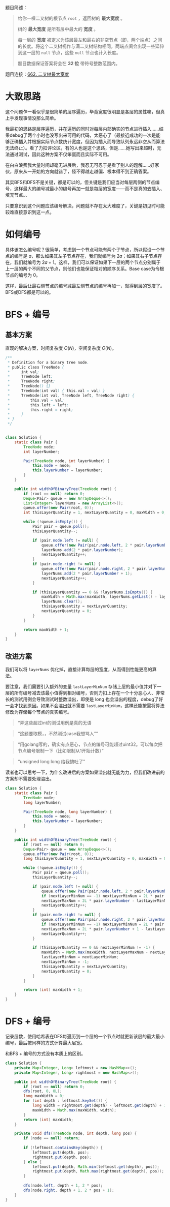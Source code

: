 题目简述：

> 给你一棵二叉树的根节点 `root` ，返回树的 **最大宽度** 。
>
> 树的 **最大宽度** 是所有层中最大的 **宽度** 。
>
> 每一层的 **宽度** 被定义为该层最左和最右的非空节点（即，两个端点）之间的长度。将这个二叉树视作与满二叉树结构相同，两端点间会出现一些延伸到这一层的 `null` 节点，这些 `null` 节点也计入长度。
>
> 题目数据保证答案将会在 **32 位** 带符号整数范围内。

题目连接：[662. 二叉树最大宽度](https://leetcode.cn/problems/maximum-width-of-binary-tree/)

# 大致思路

这个问题乍一看似乎是很简单的层序遍历，毕竟宽度很明显是各层的属性嘛，但真上手发现事情没那么简单。

我最初的思路是层序遍历，并在遍历的同时对每层内部确实的节点进行插入……结果debug了两个小时也没写出来可用的代码，太恶心了（最接近成功的一次是能够正确插入并根据实际节点数统计宽度，但因为插入而导致队列永远非空从而算法无法终止）。看了力扣评论区，有的人也是这个思路，但是……她写出来超时，无法通过测试，因此这种方案不仅笨蛋而且实际不可用。

在白白浪费我大量时间却毫无进展后，我忍无可忍于是看了别人的题解……好家伙，原来从一开始的方向就错了，怪不得越走越偏、根本得不到正确答案。

其实BFS和DFS不是关键，都是可以的，但关键是我们应当对每层两侧的节点编号，这样最大的编号减最小的编号再加一就是每层的宽度——而不是真的去插入、填充节点。、

只要意识到这个问题应该编号解决，问题就不存在太大难度了，关键是初见时可能较难直接意识到这一点。

# 如何编号

具体该怎么编号呢？很简单，考虑到一个节点可能有两个子节点，所以假设一个节点的编号是 $a$，那么如果其左子节点存在，我们就编号为 $2a$；如果其右子节点存在，我们就编号为 $2a+1$。这样，我们可以保证如果下一层的两个节点分别属于上一层的两个不同的父节点，则他们也能保证相对的顺序关系。Base case为令根节点的编号为 $0$。

这样，最后让最右侧节点的编号减最左侧节点的编号再加一，就得到层的宽度了。BFS或DFS都是可以的。

# BFS + 编号

## 基本方案

直观的解决方案，时间复杂度 $O(N)$，空间复杂度 $O(N)$。

```java
/**
 * Definition for a binary tree node.
 * public class TreeNode {
 *     int val;
 *     TreeNode left;
 *     TreeNode right;
 *     TreeNode() {}
 *     TreeNode(int val) { this.val = val; }
 *     TreeNode(int val, TreeNode left, TreeNode right) {
 *         this.val = val;
 *         this.left = left;
 *         this.right = right;
 *     }
 * }
 */


class Solution {
    static class Pair {
        TreeNode node;
        int layerNumber;

        Pair(TreeNode node, int layerNumber) {
            this.node = node;
            this.layerNumber = layerNumber;
        }
    }

    public int widthOfBinaryTree(TreeNode root) {
        if (root == null) return 0;
        Deque<Pair> queue = new ArrayDeque<>();
        List<Integer> layerNums = new ArrayList<>();
        queue.offer(new Pair(root, 0));
        int thisLayerQuantity = 1, nextLayerQuantity = 0, maxWidth = 0;

        while (!queue.isEmpty()) {
            Pair pair = queue.poll();
            thisLayerQuantity--;

            if (pair.node.left != null) {
                queue.offer(new Pair(pair.node.left, 2 * pair.layerNumber));
                layerNums.add(2 * pair.layerNumber);
                nextLayerQuantity++;
            }
            if (pair.node.right != null) {
                queue.offer(new Pair(pair.node.right, 2 * pair.layerNumber + 1));
                layerNums.add(2 * pair.layerNumber + 1);
                nextLayerQuantity++;
            }

            if (thisLayerQuantity == 0 && !layerNums.isEmpty()) {
                maxWidth = Math.max(maxWidth, layerNums.getLast() - layerNums.getFirst());
                layerNums.clear();
                thisLayerQuantity = nextLayerQuantity;
                nextLayerQuantity = 0;
            }
        }

        return maxWidth + 1;
    }
}
```

## 改进方案

我们可以将 `layerNums` 优化掉，直接计算每层的宽度，从而得到性能更高的算法。

要注意，我们需要引入额外的变量 `lastLayerMinNum` 存储上层的最小值并对下一层的所有编号减去该最小值得到相对编号，否则力扣上存在一个十分恶心人、非常长的测试用例会导致测试时整数溢出，即使是 long 也会溢出的程度，debug了好一会才找到原因。如果不会溢出就不需要 `lastLayerMinNum`，这样还能按需将算法修改为存储每个节点的真实编号。

> “弄这些超过int的测试用例是真的无语

> “这题要取模，，不然测试case我想骂人””

> “用golang写的，确实有点恶心，节点的编号可能超过uint32。可以每次把节点编号限制一下（比如限制从1开始计数）”

> “unsigned long long 给我搞吐了”

读者也可以思考一下，为什么改进后的方案如果溢出就无能为力，但我们改进前的方案却不需要处理溢出。

```java
class Solution {
    static class Pair {
        TreeNode node;
        long layerNumber;

        Pair(TreeNode node, long layerNumber) {
            this.node = node;
            this.layerNumber = layerNumber;
        }
    }

    public int widthOfBinaryTree(TreeNode root) {
        if (root == null) return 0;
        Deque<Pair> queue = new ArrayDeque<>();
        queue.offer(new Pair(root, 0));
        long thisLayerQuantity = 1, nextLayerQuantity = 0, maxWidth = 0, nextLayerMinNum = -1, lastLayerMinNum = 0, nextLayerMaxNum = 0;

        while (!queue.isEmpty()) {
            Pair pair = queue.poll();
            thisLayerQuantity--;

            if (pair.node.left != null) {
                queue.offer(new Pair(pair.node.left, 2 * pair.layerNumber - lastLayerMinNum));
                if (nextLayerMinNum == -1) nextLayerMinNum = 2L * pair.layerNumber - lastLayerMinNum;
                nextLayerMaxNum = 2L * pair.layerNumber - lastLayerMinNum;
                nextLayerQuantity++;
            }
            if (pair.node.right != null) {
                queue.offer(new Pair(pair.node.right, 2 * pair.layerNumber + 1 - lastLayerMinNum));
                if (nextLayerMinNum == -1) nextLayerMinNum = 2L * pair.layerNumber + 1 - lastLayerMinNum;
                nextLayerMaxNum = 2L * pair.layerNumber + 1 - lastLayerMinNum;
                nextLayerQuantity++;
            }

            if (thisLayerQuantity == 0 && nextLayerMinNum != -1) {
                maxWidth = Math.max(maxWidth, nextLayerMaxNum - nextLayerMinNum);
                lastLayerMinNum = nextLayerMinNum;
                nextLayerMinNum = -1;
                thisLayerQuantity = nextLayerQuantity;
                nextLayerQuantity = 0;
            }
        }

        return (int) maxWidth + 1;
    }
}
```

# DFS + 编号

记录层数，使用哈希表在DFS每遍历到一个层的一个节点时就更新该层的最大最小编号，最后按同样的方式计算最大层宽。

和BFS + 编号的方式没有本质上的区别。

```java
class Solution {
    private Map<Integer, Long> leftmost = new HashMap<>();
    private Map<Integer, Long> rightmost = new HashMap<>();

    public int widthOfBinaryTree(TreeNode root) {
        if (root == null) return 0;
        dfs(root, 0, 0L);
        long maxWidth = 0;
        for (int depth : leftmost.keySet()) {
            long width = rightmost.get(depth) - leftmost.get(depth) + 1;
            maxWidth = Math.max(maxWidth, width);
        }
        return (int) maxWidth;
    }

    private void dfs(TreeNode node, int depth, long pos) {
        if (node == null) return;
        
        if (!leftmost.containsKey(depth)) {
            leftmost.put(depth, pos);
            rightmost.put(depth, pos);
        } else {
            leftmost.put(depth, Math.min(leftmost.get(depth), pos));
            rightmost.put(depth, Math.max(rightmost.get(depth), pos));
        }
        
        dfs(node.left, depth + 1, 2 * pos);
        dfs(node.right, depth + 1, 2 * pos + 1);
    }
}
```

